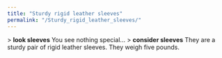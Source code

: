 ```yaml
---
title: "Sturdy rigid leather sleeves"
permalink: "/Sturdy_rigid_leather_sleeves/"
---
```


\> **look sleeves**
You see nothing special...
\> **consider sleeves**
They are a sturdy pair of rigid leather sleeves.
They weigh five pounds.